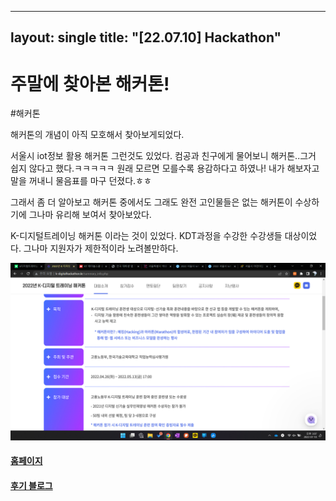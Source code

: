 
---
layout: single
title: "[22.07.10] Hackathon"
---


# 주말에 찾아본 해커톤!

#해커톤



해커톤의 개념이 아직 모호해서 찾아보게되었다.

서울시 iot정보 활용 해커톤 그런것도 있었다. 컴공과 친구에게 물어보니 해커톤..그거 쉽지 않다고 했다.ㅋㅋㅋㅋㅋ 원래 모르면 모를수록 용감하다고 하였나! 내가 해보자고 말을 꺼내니 물음표를 마구 던졌다.ㅎㅎ

그래서 좀 더 알아보고 해커톤 중에서도 그래도 완전 고인물들은 없는 해커톤이 수상하기에 그나마 유리해 보여서 찾아보았다.

K-디지털트레이닝 해커톤 이라는 것이 있었다.  KDT과정을 수강한 수강생들 대상이었다. 그나마 지원자가 제한적이라 노려볼만하다.

![해커톤](https://github.com/hvvany/TIL/blob/master/etc/2022-07-10-search.assets/%ED%95%B4%EC%BB%A4%ED%86%A4.png?raw=true)

#### [홈페이지](http://www.k-digitalhackathon.kr/index.php)

#### [후기 블로그](https://blog.naver.com/molab_suda/222790978364)
